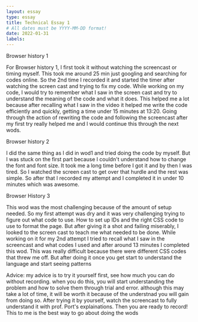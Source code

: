 ```yaml
---
layout: essay
type: essay
title: Technical Essay 1
# All dates must be YYYY-MM-DD format!
date: 2022-01-31
labels:
---
```


Browser history 1

For Browser history 1, I first took it without watching the screencast or timing myself. This took me around 25 min just googling and searching for codes online. So the 2nd time I recorded it and started the timer after watching the screen cast and trying to fix my code. While working on my code, I would try to remember what I saw in the screen cast and try to understand the meaning of the code and what it does. This helped me a lot because after recalling what I saw in the video it helped me write the code efficiently and quickly, getting a time under 15 minutes at 13:20. Going through the action of rewriting the code and following the screencast after my first try really helped me and I would continue this through the next wods. 

Browser history 2

I did the same thing as I did in wod1 and tried doing the code by myself. But I was stuck on the first part because I couldn't understand how to change the font and font size. It took me a long time before I got it and by then I was tired. So I watched the screen cast to get over that hurdle and the rest was simple. So after that I recorded my attempt and I completed it in under 10 minutes which was awesome. 

Browser History 3

This wod was the most challenging because of the amount of setup needed. So my first attempt was dry and it was very challenging trying to figure out what code to use. How to set up IDs and the right CSS code to use to format the page. But after giving it a shot and failing miserably, I looked to the screen cast to teach me what needed to be done. While working on it for my 2nd attempt I tried to recall what I saw in the screencast and what codes I used and after around 13 minutes I completed this wod. This was really difficult because there were different CSS codes that threw me off. But after doing it once you get start to understand the language and start seeing patterns 

Advice:
my advice is to try it yourself first, see how much you can do without recording. when you do this, you will start understanding the problem and how to solve them through trial and error. although this may take a lot of time, it will be worth it because of the understnad you will gain from doing so. After trying it by yourself, watch the screencast to fully understand it with prof. Port's explainations. Then you are ready to record! This to me is the best way to go about doing the wods

